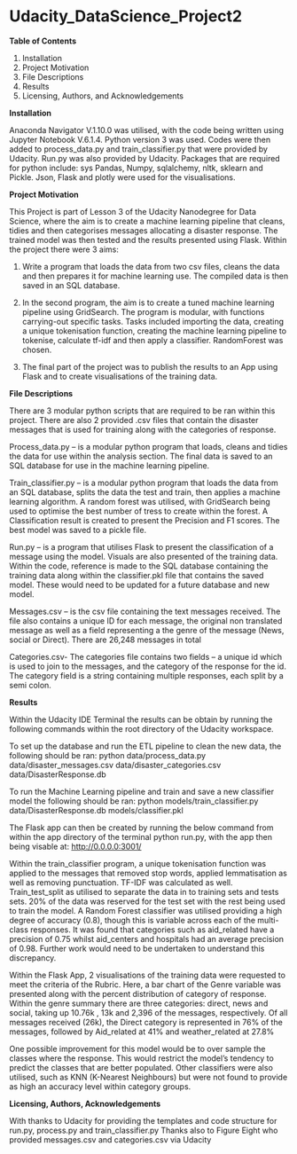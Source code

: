 # Udacity_DataScience_Project2

**Table of Contents**

  1.	Installation
  2.	Project Motivation
  3.	File Descriptions
  4.	Results
  5.	Licensing, Authors, and Acknowledgements


**Installation**

Anaconda Navigator V.1.10.0 was utilised, with the code being written using Jupyter Notebook V.6.1.4. Python version 3 was used. Codes were then added to process_data.py and train_classifier.py that were provided by Udacity. Run.py was also provided by Udacity. Packages that are required for python include: sys Pandas, Numpy, sqlalchemy, nltk, sklearn and Pickle. Json, Flask and plotly were used for the visualisations.


**Project Motivation**

This Project is part of Lesson 3 of the Udacity Nanodegree for Data Science, where the aim is to create a machine learning pipeline that cleans, tidies and then categorises messages allocating a disaster response. The trained model was then tested and the results presented using Flask.
Within the project there were 3 aims:

1.	Write a program that loads the data from two csv files, cleans the data and then prepares it for machine learning use. The compiled data is then saved in an SQL database.

2.	In the second program, the aim is to create a tuned machine learning pipeline using GridSearch. The program is modular, with functions carrying-out specific tasks. Tasks included importing the data, creating a unique tokenisation function, creating the machine learning pipeline to tokenise, calculate tf-idf and then apply a classifier. RandomForest was chosen. 

3.	The final part of the project was to publish the results to an App using Flask and to create visualisations of the training data.


 **File Descriptions**
 
There are 3 modular python scripts that are required to be ran within this project. There are also 2 provided .csv files that contain the disaster messages that is used for training along with the categories of response.

Process_data.py – is a modular python program that loads, cleans and tidies the data for use within the analysis section. The final data is saved to an SQL database for use in the machine learning pipeline.

Train_classifier.py – is a modular python program that loads the data from an SQL database, splits the data the test and train, then applies a machine learning algorithm. A random forest was utilised, with GridSearch being used to optimise the best number of tress to create within the forest. A Classification result is created to present the Precision and F1 scores. The best model was saved to a pickle file.

Run.py – is a program that utilises Flask to present the classification of a message using the model. Visuals are also presented of the training data. Within the code, reference is made to the SQL database containing the training data along within the classifier.pkl file that contains the saved model. These would need to be updated for a future database and new model. 

Messages.csv – is the csv file containing the text messages received. The file also contains a unique ID for each message, the original non translated message as well as a field representing a the genre of the message (News, social or Direct). There are 26,248 messages in total 

Categories.csv- The categories file contains two fields – a unique id which is used to join to the messages, and the category of the response for the id. The category field is a string containing multiple responses, each split by a semi colon. 


**Results**

Within the Udacity IDE Terminal the results can be obtain by running the following commands within the root directory of the Udacity workspace.

To set up the database and run the ETL pipeline to clean the new data, the following should be ran:
python data/process_data.py data/disaster_messages.csv data/disaster_categories.csv data/DisasterResponse.db

To run the Machine Learning pipeline and train and save a new classifier model the following should be ran:
python models/train_classifier.py data/DisasterResponse.db models/classifier.pkl

The Flask app can then be created by running the below command from within the app directory of the terminal
python run.py, with the app then being visable at: http://0.0.0.0:3001/

Within the train_classifier program, a unique tokenisation function was applied to the messages that removed stop words, applied lemmatisation as well as removing punctuation. TF-IDF was calculated as well. Train_test_split as utilised to separate the data in to training sets and tests sets. 20% of the data was reserved for the test set with the rest being used to train the model. A Random Forest classifier was utilised providing a high degree of accuracy (0.8), though this is variable across each of the multi-class responses. It was found that categories such as aid_related have a precision of 0.75 whilst aid_centers and hospitals had an average precision of 0.98. Further work would need to be undertaken to understand this discrepancy. 

Within the Flask App, 2 visualisations of the training data were requested to meet the criteria of the Rubric. Here, a bar chart of the Genre variable was presented along with the percent distribution of category of response. Within the genre summary there are three categories: direct, news and social, taking up 10.76k , 13k and 2,396 of the messages, respectively. Of all messages received (26k), the Direct category is represented in 76% of the messages, followed by Aid_related at 41% and weather_related at 27.8% 

One possible improvement for this model would be to over sample the classes where the response. This would restrict the model’s tendency to predict the classes that are better populated. Other classifiers were also utilised, such as KNN (K-Nearest Neighbours) but were not found to provide as high an accuracy level within category groups. 

**Licensing, Authors, Acknowledgements**

With thanks to Udacity for providing the templates and code structure for run.py, process.py and train_classifier.py
Thanks also to Figure Eight who provided messages.csv and categories.csv via Udacity
